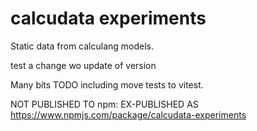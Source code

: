 # calcudata experiments

Static data from calculang models.

test a change wo update of version

Many bits TODO including move tests to vitest.

NOT PUBLISHED TO npm: EX-PUBLISHED AS https://www.npmjs.com/package/calcudata-experiments